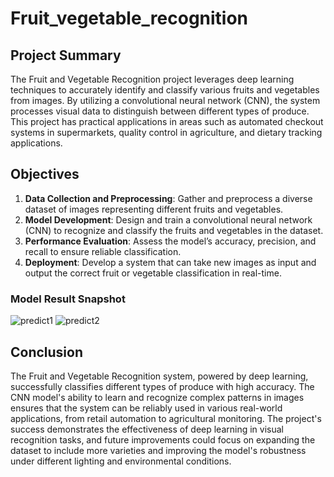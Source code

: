 # Fruit_vegetable_recognition
 
## Project Summary
The Fruit and Vegetable Recognition project leverages deep learning techniques to accurately identify and classify various fruits and vegetables from images. By utilizing a convolutional neural network (CNN), the system processes visual data to distinguish between different types of produce. This project has practical applications in areas such as automated checkout systems in supermarkets, quality control in agriculture, and dietary tracking applications.

## Objectives
1. **Data Collection and Preprocessing**: Gather and preprocess a diverse dataset of images representing different fruits and vegetables.
2. **Model Development**: Design and train a convolutional neural network (CNN) to recognize and classify the fruits and vegetables in the dataset.
3. **Performance Evaluation**: Assess the model’s accuracy, precision, and recall to ensure reliable classification.
4. **Deployment**: Develop a system that can take new images as input and output the correct fruit or vegetable classification in real-time.

### Model Result Snapshot
![predict1](https://github.com/user-attachments/assets/5c76bda0-12dc-4890-8d8f-905805509861)
![predict2](https://github.com/user-attachments/assets/d9430765-ee61-47a5-b154-ec3b196e36ae)

## Conclusion
The Fruit and Vegetable Recognition system, powered by deep learning, successfully classifies different types of produce with high accuracy. The CNN model's ability to learn and recognize complex patterns in images ensures that the system can be reliably used in various real-world applications, from retail automation to agricultural monitoring. The project's success demonstrates the effectiveness of deep learning in visual recognition tasks, and future improvements could focus on expanding the dataset to include more varieties and improving the model's robustness under different lighting and environmental conditions.
